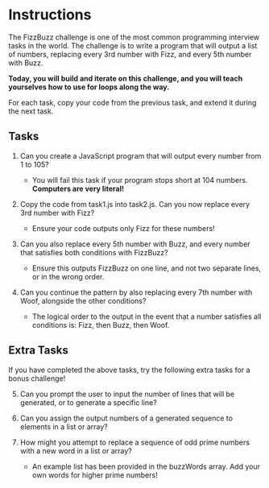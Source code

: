 # Instructions
The FizzBuzz challenge is one of the most common programming interview tasks in the world. The challenge is to write a program that will output a list of numbers, replacing every 3rd number with Fizz, and every 5th number with Buzz.

**Today, you will build and iterate on this challenge, and you will teach yourselves how to use for loops along the way.**

For each task, copy your code from the previous task, and extend it during the next task.


## Tasks

1. Can you create a JavaScript program that will output every number from 1 to 105?
    * You will fail this task if your program stops short at 104 numbers. **Computers are very literal!**

2. Copy the code from task1.js into task2.js. Can you now replace every 3rd number with Fizz?
    * Ensure your code outputs only Fizz for these numbers!

3. Can you also replace every 5th number with Buzz, and every number that satisfies both conditions with FizzBuzz?
    * Ensure this outputs FizzBuzz on one line, and not two separate lines, or in the wrong order.

4. Can you continue the pattern by also replacing every 7th number with Woof, alongside the other conditions?
    * The logical order to the output in the event that a number satisfies all conditions is: Fizz, then Buzz, then Woof.


## Extra Tasks

If you have completed the above tasks, try the following extra tasks for a bonus challenge!

5. Can you prompt the user to input the number of lines that will be generated, or to generate a specific line?

6. Can you assign the output numbers of a generated sequence to elements in a list or array?

7. How might you attempt to replace a sequence of odd prime numbers with a new word in a list or array?
    * An example list has been provided in the buzzWords array. Add your own words for higher prime numbers!